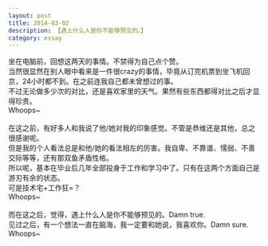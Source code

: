 ```yaml
---
layout: post
title: 2014-03-02
description: 【遇上什么人是你不能够预见的。】
category: essay
---
```


坐在电脑前，回想这两天的事情。不禁得为自己点个赞。<br />
当然很显然在别人眼中看来是一件很crazy的事情，毕竟从订完机票到坐飞机回京，24小时都不到。在之前连我自己都未曾想过的事。<br />
不过无论做多少次的对比，还是喜欢家里的天气。果然有些东西都得对比之后才显得珍贵。<br />
Whoops~<br />
<br />
在这之前，有好多人和我说了他/她对我的印象感觉。不管是恭维还是其他，总之很感谢呢。<br />
但是我的个人看法总是和他/她的看法相左的厉害。我自卑、不靠谱、懦弱、不善交际等等，还有那双鱼矛盾性格。<br />
所以呢，基本在毕业后几年全部投身于工作和学习中了。只有在这两个方面自己是游刃有余的状态。<br />
可是技术宅+工作狂=？<br />
Whoops~<br />
<br />
而在这之后，觉得，遇上什么人是你不能够预见的。Damn true. <br />
见过之后，有一个想法一直在脑海，我一定要和她说，我喜欢你。Damn sure.<br />
Whoops~<br />
<br />
